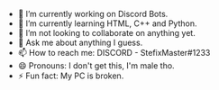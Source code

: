 - 🔭 I’m currently working on Discord Bots.
- 🌱 I’m currently learning HTML, C++ and Python.
- 👯 I’m not looking to collaborate on anything yet.
- 💬 Ask me about anything I guess.
- 📫 How to reach me: DISCORD - StefixMaster#1233
- 😄 Pronouns: I don't get this, I'm male tho.
- ⚡ Fun fact: My PC is broken.

